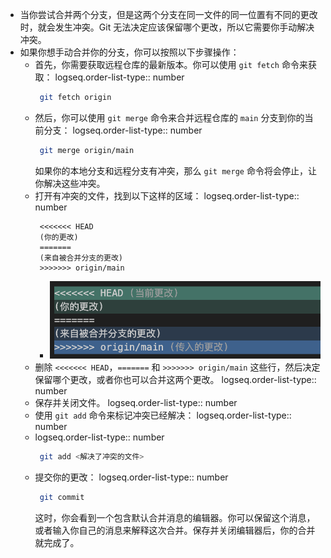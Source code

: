 - 当你尝试合并两个分支，但是这两个分支在同一文件的同一位置有不同的更改时，就会发生冲突。Git 无法决定应该保留哪个更改，所以它需要你手动解决冲突。
- 如果你想手动合并你的分支，你可以按照以下步骤操作：
	- 首先，你需要获取远程仓库的最新版本。你可以使用 `git fetch` 命令来获取：
	  logseq.order-list-type:: number
	  ```bash
	   git fetch origin
	   ```
	- 然后，你可以使用 `git merge` 命令来合并远程仓库的 `main` 分支到你的当前分支：
	  logseq.order-list-type:: number
	  ```bash
	   git merge origin/main
	   ```
	  如果你的本地分支和远程分支有冲突，那么 `git merge` 命令将会停止，让你解决这些冲突。
	- 打开有冲突的文件，找到以下这样的区域：
	  logseq.order-list-type:: number
	  ```plaintext
	   <<<<<<< HEAD
	   (你的更改)
	   =======
	   (来自被合并分支的更改)
	   >>>>>>> origin/main
	   ```
		- ![image.png](../assets/image_1713883337971_0.png)
	- 删除 `<<<<<<< HEAD`，`=======` 和 `>>>>>>> origin/main` 这些行，然后决定保留哪个更改，或者你也可以合并这两个更改。
	  logseq.order-list-type:: number
	- 保存并关闭文件。
	  logseq.order-list-type:: number
	- 使用 `git add` 命令来标记冲突已经解决：
	  logseq.order-list-type:: number
	- logseq.order-list-type:: number
	  ```bash
	   git add <解决了冲突的文件>
	   ```
	- 提交你的更改：
	  logseq.order-list-type:: number
	  ```bash
	   git commit
	   ```
	  这时，你会看到一个包含默认合并消息的编辑器。你可以保留这个消息，或者输入你自己的消息来解释这次合并。保存并关闭编辑器后，你的合并就完成了。